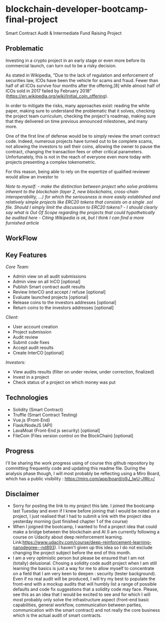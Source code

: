 # blockchain-developer-bootcamp-final-project
Smart Contract Audit &amp; Intermediate Fund Raising Project

## Problematic

Investing in a crypto project in an early stage or even more before its commercial launch, can turn out to be a risky decision.

As stated in Wikipedia, "Due to the lack of regulation and enforcement of securities law, ICOs have been the vehicle for scams and fraud. Fewer than half of all ICOs survive four months after the offering,[8] while almost half of ICOs sold in 2017 failed by February 2018" (https://en.wikipedia.org/wiki/Initial_coin_offering).

In order to mitigate the risks, many approaches exist: reading the white paper, making sure to understand the problematic that it solves, checking the project team curriculum, checking the project's roadmap, making sure that they delivered on time previous announced milestones, and many more.

One of the first line of defense would be to *simply* review the smart contract code. Indeed, numerous projects have turned out to be complete scams, not allowing the investors to sell their coins, allowing the owner to pause the contract, changing the transaction fees or other critical parameters. Unfortunately, this is not in the reach of everyone even more today with projects presenting a complex tokenometric.

For this reason, being able to rely on the expertize of qualified reviewer would allow an investor to

*Note to myself:*
*- make the distinction between project who solve problems inherent to the blockchain (layer 2, new blockchains, cross-chain interoperability, ...) for which the seriousness is more easily established and relatively simple projects like ERC20 tokens that consists on a single .sol file. Should I simply limit the discussion to ERC20 tokens?*
*- I should clearly say what is Out Of Scope regarding the projects that could hypothetically be audited here*
*- Citing Wikipedia is ok, but I think I can find a more furnished article*

## WorkFlow

## Key Features

*Core Team:*
+ Admin view on all audit submissions
+ Admin view on all InCO [optional]
+ Publish Smart contract audit results
+ Review InterCO and accept / refuse [optional]
+ Evaluate launched projects [optional]
+ Release coins to the investors addresses [optional]
+ Return coins to the investors addresses [optional]

*Client:*
- User account creation
- Project submission
- Audit review
- Submit code fixes
- Accept audit results
- Create InterCO [optional]

*Investors:*
- View audits results (filter on under review, under correction, finalized)
- Invest in a project
- Check status of a project on which money was put

## Technologies

- Solidity (Smart Contract)
- Truffle (Smart Contract Testing)
- Vue.js (Front-End)
- Flask/NodeJS (API)
- LavaMoat (Front-End js security) [optional]
- FileCoin (Files version control on the BlockChain) [optional]

## Progress

I'll be sharing the work progress using of course this github repository by committing frequently code and updating this readme file. During the analysis phase though, I will most probably be reflecting using a Miro Board, which has a public visibility : https://miro.com/app/board/o9J_lwU-JWc=/

## Disclaimer

- Sorry for posting the link to my project this late. I joined the bootcamp last Tuesday and even if I knew before joining that I would be noted on a project, I just realised that I had to submit a link with the project idea yesterday morning (just finished chapter 1 of the course)
- When I joigned the bootcamp, I wanted to find a project idea that could make a bridge between the blockchain and AI (I am currently following a course on Udacity about deep reinforcement learning. Link:https://www.udacity.com/course/deep-reinforcement-learning-nanodegree--nd893). I haven't given up this idea so I do not exclude changing the project subject before the end of this month.
- I am a very optimistic person but please be ensured that I am not (totally) delusional. Chosing a solidity code audit project when I am still learning the basics is just a way for me to allow myself to concentrate on a field that I am very keen to deepen : security (tester background). Even if no real audit will be produced, I will try my best to populate the front-end with a mockup audits that will humbly list a range of possible defaults and code fix suggestions that a solidity code may face. Please, see this as an idea that I would be excited to see and for which I will most probably only solve the infrastructure aspect (front-end basic capabilities, general workflow, communication between parties, communication with the smart contract) and not really the core business which is the actual audit of smart contracts.
